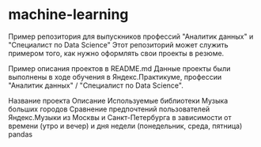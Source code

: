 # machine-learning
Пример репозитория для выпускников профессий "Аналитик данных" и "Специалист по Data Science"
Этот репозиторий может служить примером того, как нужно оформлять свои проекты в резюме.

Пример описания проектов в README.md
Данные проекты были выполнены в ходе обучения в Яндекс.Практикуме, профессии "Аналитик данных" / "Специалист по Data Science".

Название проекта	Описание	Используемые библиотеки
Музыка больших городов	Сравнение предпочтений пользователей Яндекс.Музыки из Москвы и Санкт-Петербурга в зависимости от времени (утро и вечер) и дня недели (понедельник, среда, пятница)	pandas
